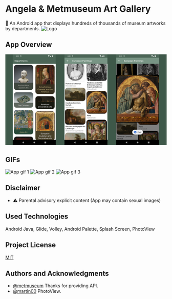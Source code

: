 
# Angela & Metmuseum Art Gallery

🎨 An Android app that displays hundreds of thousands of museum artworks by departments. 
![Logo](https://i.ibb.co/w6dCZq6/placeholder.png)

    
## App Overview

![App screenshot](https://github.com/efeint01/metmuseum_art/blob/master/design/app_overview.png?raw=true)

## GIFs

![App gif 1](https://github.com/efeint01/metmuseum_art/blob/master/design/app2.gif?raw=true)
![App gif 2](https://github.com/efeint01/metmuseum_art/blob/master/design/app1.gif?raw=true)
![App gif 3](https://github.com/efeint01/metmuseum_art/blob/master/design/app3.gif?raw=true)



## Disclaimer

- ⚠️ Parental advisory explicit content (App may contain sexual images) 


## Used Technologies
Android Java, Glide, Volley, Android Palette, Splash Screen, PhotoView

## Project License

[MIT](https://choosealicense.com/licenses/mit/)

  
## Authors and Acknowledgments 

- [@metmuseum](https://metmuseum.github.io) Thanks for providing API.
- [@martin00](https://github.com/Baseflow/PhotoView) PhotoView.

  

